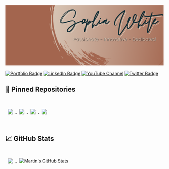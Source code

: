 ![Sophia's GitHub Banner](./assets/GitHubHeader.png)

[![Portfolio Badge](https://img.shields.io/badge/Portfolio-Check%20it%20Out!-lightgrey?style=for-the-badge&color=96837B&labelColor=3E4941)](https://www.sophiagwhite.com)
[![LinkedIn Badge](https://img.shields.io/badge/LinkedIn-Profile-informational?style=for-the-badge&logo=linkedin&logoColor=white&color=96837B&labelColor=124454)](https://www.linkedin.com/in/sophia-g-white/)
[![YouTube Channel](https://img.shields.io/badge/YouTube-Channel-gray?style=for-the-badge&logo=youtube&logoColor=white&color=96837B&labelColor=842A2A)](https://www.youtube.com/channel/UCGRRLKfNp8u-MVgklh-mgFw)
[![Twitter Badge](https://img.shields.io/badge/Twitter-Profile-informational?style=for-the-badge&logo=twitter&logoColor=white&color=96837B&labelColor=1A6075)](https://twitter.com/SophiaGrace_16)

## 📌 Pinned Repositories

<br>

<a href="https://github.com/SophiaGrace16/HouseofTrivia">
  <img align="center" style="margin:1rem 0.5rem" src="https://github-readme-stats.vercel.app/api/pin/?username=SophiaGrace16&repo=HouseofTrivia&title_color=ffffff&text_color=c9cacc&icon_color=4AB197&bg_color=1A2B34" />
</a>

<a href="https://github.com/SophiaGrace16/TheDungeon">
  <img align="center" style="margin:0.5rem" src="https://github-readme-stats.vercel.app/api/pin/?username=SophiaGrace16&repo=TheDungeon&title_color=ffffff&text_color=c9cacc&icon_color=4AB197&bg_color=1A2B34" />
</a>

<a href="https://github.com/SophiaGrace16/personal_website_frontend">
  <img align="center" style="margin:0.5rem" src="https://github-readme-stats.vercel.app/api/pin/?username=SophiaGrace16&repo=personal_website_frontend&title_color=ffffff&text_color=c9cacc&icon_color=4AB197&bg_color=1A2B34" />
</a>

<a href="https://github.com/SophiaGrace16/js_project_frontend">
  <img align="center" style="margin:0.5rem" src="https://github-readme-stats.vercel.app/api/pin/?username=SophiaGrace16&repo=js_project_frontend&title_color=ffffff&text_color=c9cacc&icon_color=4AB197&bg_color=1A2B34" />
</a>

<br>
<br>

## &#x1f4c8; GitHub Stats

<br>

<a href="https://github.com/SophiaGrace16">
  <img align="center" style="margin:0.5rem" src="https://github-readme-stats.vercel.app/api/top-langs/?username=SophiaGrace16&title_color=ffffff&text_color=c9cacc&icon_color=4AB197&bg_color=1A2B34" />
</a>

<a href="https://github.com/SophiaGrace16">
  <img align="center" style="margin:0.5rem" src="https://github-readme-stats.vercel.app/api?username=SophiaGrace16&show_icons=true&line_height=27&count_private=true&title_color=ffffff&text_color=c9cacc&icon_color=4AB097&bg_color=1A2B34" alt="Martin's GitHub Stats" />
</a>

<br>
<br>

